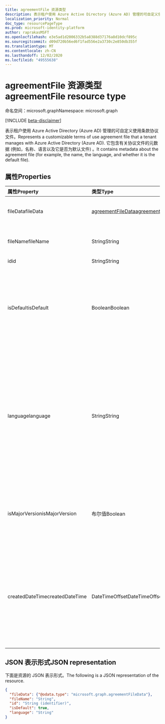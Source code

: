```yaml
---
title: agreementFile 资源类型
description: 表示租户使用 Azure Active Directory (Azure AD) 管理的可自定义使用条款协议文件。 它包含有关协议文件的元数据 (例如，名称、语言以及它是否为默认文件) 。
localization_priority: Normal
doc_type: resourcePageType
ms.prod: microsoft-identity-platform
author: raprakasMSFT
ms.openlocfilehash: e3e5ad1d2006332b5a8388d37176a8d10dcf895c
ms.sourcegitcommit: d09d720b56ed6f1fad556e2a3730c2e850db355f
ms.translationtype: MT
ms.contentlocale: zh-CN
ms.lasthandoff: 12/02/2020
ms.locfileid: "49555638"
---
```

# <a name="agreementfile-resource-type"></a><span data-ttu-id="bfe14-104">agreementFile 资源类型</span><span class="sxs-lookup"><span data-stu-id="bfe14-104">agreementFile resource type</span></span>

<span data-ttu-id="bfe14-105">命名空间：microsoft.graph</span><span class="sxs-lookup"><span data-stu-id="bfe14-105">Namespace: microsoft.graph</span></span>

[!INCLUDE [beta-disclaimer](../../includes/beta-disclaimer.md)]

<span data-ttu-id="bfe14-106">表示租户使用 Azure Active Directory (Azure AD) 管理的可自定义使用条款协议文件。</span><span class="sxs-lookup"><span data-stu-id="bfe14-106">Represents a customizable terms of use agreement file that a tenant manages with Azure Active Directory (Azure AD).</span></span> <span data-ttu-id="bfe14-107">它包含有关协议文件的元数据 (例如，名称、语言以及它是否为默认文件) 。</span><span class="sxs-lookup"><span data-stu-id="bfe14-107">It contains metadata about the agreement file (for example, the name, the language, and whether it is the default file).</span></span>

<!--
## Methods

| Method       | Return Type | Description |
|:-------------|:------------|:------------|
| [Get agreementFile](../api/agreementfile-get.md) | [agreementFile](agreementfile.md) | Read properties and relationships of an **agreementFile** object. |
| [Update](../api/agreementfile-update.md) | [agreementFile](agreementfile.md) | Update an **agreementFile** object. |
| [Delete](../api/agreementfile-delete.md) | None | Delete an **agreementFile** object. |
-->

## <a name="properties"></a><span data-ttu-id="bfe14-108">属性</span><span class="sxs-lookup"><span data-stu-id="bfe14-108">Properties</span></span>
| <span data-ttu-id="bfe14-109">属性</span><span class="sxs-lookup"><span data-stu-id="bfe14-109">Property</span></span>     | <span data-ttu-id="bfe14-110">类型</span><span class="sxs-lookup"><span data-stu-id="bfe14-110">Type</span></span>        | <span data-ttu-id="bfe14-111">说明</span><span class="sxs-lookup"><span data-stu-id="bfe14-111">Description</span></span> |
|:-------------|:------------|:------------|
|<span data-ttu-id="bfe14-112">fileData</span><span class="sxs-lookup"><span data-stu-id="bfe14-112">fileData</span></span>|[<span data-ttu-id="bfe14-113">agreementFileData</span><span class="sxs-lookup"><span data-stu-id="bfe14-113">agreementFileData</span></span>](agreementfiledata.md)|<span data-ttu-id="bfe14-114">代表使用条款的 PDF 文档的数据。</span><span class="sxs-lookup"><span data-stu-id="bfe14-114">Data representing the terms of use PDF document.</span></span> <span data-ttu-id="bfe14-115">只读。</span><span class="sxs-lookup"><span data-stu-id="bfe14-115">Read-only.</span></span>|
|<span data-ttu-id="bfe14-116">fileName</span><span class="sxs-lookup"><span data-stu-id="bfe14-116">fileName</span></span>|<span data-ttu-id="bfe14-117">String</span><span class="sxs-lookup"><span data-stu-id="bfe14-117">String</span></span>|<span data-ttu-id="bfe14-118">协议文件的名称 (例如，TOU.pdf) 。</span><span class="sxs-lookup"><span data-stu-id="bfe14-118">Name of the agreement file (for example, TOU.pdf).</span></span> <span data-ttu-id="bfe14-119">只读。</span><span class="sxs-lookup"><span data-stu-id="bfe14-119">Read-only.</span></span>|
|<span data-ttu-id="bfe14-120">id</span><span class="sxs-lookup"><span data-stu-id="bfe14-120">id</span></span>|<span data-ttu-id="bfe14-121">String</span><span class="sxs-lookup"><span data-stu-id="bfe14-121">String</span></span>|<span data-ttu-id="bfe14-122">只读。</span><span class="sxs-lookup"><span data-stu-id="bfe14-122">Read-only.</span></span>|
|<span data-ttu-id="bfe14-123">isDefault</span><span class="sxs-lookup"><span data-stu-id="bfe14-123">isDefault</span></span>|<span data-ttu-id="bfe14-124">Boolean</span><span class="sxs-lookup"><span data-stu-id="bfe14-124">Boolean</span></span>|<span data-ttu-id="bfe14-125">指示是否为默认协议文件（如果没有任何区域性与客户端首选项匹配）。</span><span class="sxs-lookup"><span data-stu-id="bfe14-125">Indicates whether this is the default agreement file if none of the cultures matches the client preference.</span></span> <span data-ttu-id="bfe14-126">如果没有任何文件被标记为默认值，则第一个文件将被视为默认值。</span><span class="sxs-lookup"><span data-stu-id="bfe14-126">If none of the files are marked as default, the first one will be treated as the default.</span></span> <span data-ttu-id="bfe14-127">只读。</span><span class="sxs-lookup"><span data-stu-id="bfe14-127">Read-only.</span></span>|
|<span data-ttu-id="bfe14-128">language</span><span class="sxs-lookup"><span data-stu-id="bfe14-128">language</span></span>|<span data-ttu-id="bfe14-129">String</span><span class="sxs-lookup"><span data-stu-id="bfe14-129">String</span></span>|<span data-ttu-id="bfe14-130">协议文件的区域性（格式为 languagecode2/regioncode2）。</span><span class="sxs-lookup"><span data-stu-id="bfe14-130">Culture of the agreement file in the format languagecode2-country/regioncode2.</span></span> <span data-ttu-id="bfe14-131">languagecode2 是从 ISO 639-1 派生的一个由两个小写字母组成的代码。</span><span class="sxs-lookup"><span data-stu-id="bfe14-131">languagecode2 is a lowercase two-letter code derived from ISO 639-1.</span></span> <span data-ttu-id="bfe14-132">国家/regioncode2 派生自 ISO 3166，通常包含两个大写字母或一个 BCP-47 语言标记 (例如 en-us) 。</span><span class="sxs-lookup"><span data-stu-id="bfe14-132">country/regioncode2 is derived from ISO 3166 and usually consists of two uppercase letters, or a BCP-47 language tag (for example, en-US).</span></span> <span data-ttu-id="bfe14-133">只读。</span><span class="sxs-lookup"><span data-stu-id="bfe14-133">Read-only.</span></span>|
|<span data-ttu-id="bfe14-134">isMajorVersion</span><span class="sxs-lookup"><span data-stu-id="bfe14-134">isMajorVersion</span></span>|<span data-ttu-id="bfe14-135">布尔值</span><span class="sxs-lookup"><span data-stu-id="bfe14-135">Boolean</span></span>|<span data-ttu-id="bfe14-136">指示协议文件是否是主要版本更新。</span><span class="sxs-lookup"><span data-stu-id="bfe14-136">Indicates whether the agreement file is a major version update.</span></span> <span data-ttu-id="bfe14-137">主要版本更新会使协议的 acceptances 在相应的语言上失效。</span><span class="sxs-lookup"><span data-stu-id="bfe14-137">Major version updates invalidate the agreement's acceptances on the corresponding language.</span></span> |
|<span data-ttu-id="bfe14-138">createdDateTime</span><span class="sxs-lookup"><span data-stu-id="bfe14-138">createdDateTime</span></span>|<span data-ttu-id="bfe14-139">DateTimeOffset</span><span class="sxs-lookup"><span data-stu-id="bfe14-139">DateTimeOffset</span></span>|<span data-ttu-id="bfe14-140">表示文件创建时间的日期时间。时间戳类型表示使用 ISO 8601 格式的日期和时间信息，并且始终采用 UTC 时间。</span><span class="sxs-lookup"><span data-stu-id="bfe14-140">The date time representing when the file was created.The Timestamp type represents date and time information using ISO 8601 format and is always in UTC time.</span></span> <span data-ttu-id="bfe14-141">例如，2014 年 1 月 1 日午夜 (UTC) 如下所示：“2014-01-01T00:00:00Z”。</span><span class="sxs-lookup"><span data-stu-id="bfe14-141">For example, midnight UTC on Jan 1, 2014 would look like this: '2014-01-01T00:00:00Z'.</span></span>|

<!--
## Relationships
| Relationship | Type        | Description |
|:-------------|:------------|:------------|
|localizations|[agreementFileLocalization](agreementfilelocalization.md) collection|The localized version of the agreement files attached to the agreement.|
-->

## <a name="json-representation"></a><span data-ttu-id="bfe14-142">JSON 表示形式</span><span class="sxs-lookup"><span data-stu-id="bfe14-142">JSON representation</span></span>

<span data-ttu-id="bfe14-143">下面是资源的 JSON 表示形式。</span><span class="sxs-lookup"><span data-stu-id="bfe14-143">The following is a JSON representation of the resource.</span></span>

<!-- {
  "blockType": "resource",
  "optionalProperties": [

  ],
  "@odata.type": "microsoft.graph.agreementFile"
}-->

```json
{
  "fileData": {"@odata.type": "microsoft.graph.agreementFileData"},
  "fileName": "String",
  "id": "String (identifier)",
  "isDefault": true,
  "language": "String"
}

```

<!-- uuid: 8fcb5dbc-d5aa-4681-8e31-b001d5168d79
2015-10-25 14:57:30 UTC -->
<!--
{
  "type": "#page.annotation",
  "description": "agreementFile resource",
  "keywords": "",
  "section": "documentation",
  "tocPath": "",
  "suppressions": []
}
-->


